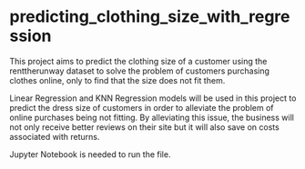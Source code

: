 # predicting_clothing_size_with_regression
This project aims to predict the clothing size of a customer using the renttherunway dataset to solve the problem of customers purchasing clothes online, only to find that the size does not fit them. 

Linear Regression and KNN Regression models will be used in this project to predict the dress size of customers in order to alleviate the problem of online purchases being not fitting. By alleviating this issue, the business will not only receive better reviews on their site but it will also save on costs associated with returns.

Jupyter Notebook is needed to run the file.


